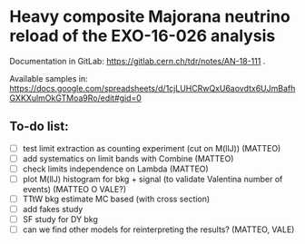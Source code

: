 # Heavy composite Majorana neutrino reload of the EXO-16-026 analysis
Documentation in GitLab: https://gitlab.cern.ch/tdr/notes/AN-18-111 .

Available samples in: https://docs.google.com/spreadsheets/d/1cjLUHCRwQxU6aovdtx6UJmBafhGXKXulmOkGTMoa9Ro/edit#gid=0



## To-do list:
- [ ] test limit extraction as counting experiment (cut on M(llJ)) (MATTEO)
- [ ] add systematics on limit bands with Combine (MATTEO)
- [ ] check limits independence on Lambda (MATTEO)
- [ ] plot M(llJ) histogram for bkg + signal (to validate Valentina number of events) (MATTEO O VALE?)
- [ ] TTtW bkg estimate MC based (with cross section)
- [ ] add fakes study 
- [ ] SF study for DY bkg 
- [ ] can we find other models for reinterpreting the results? (MATTEO, VALE)
